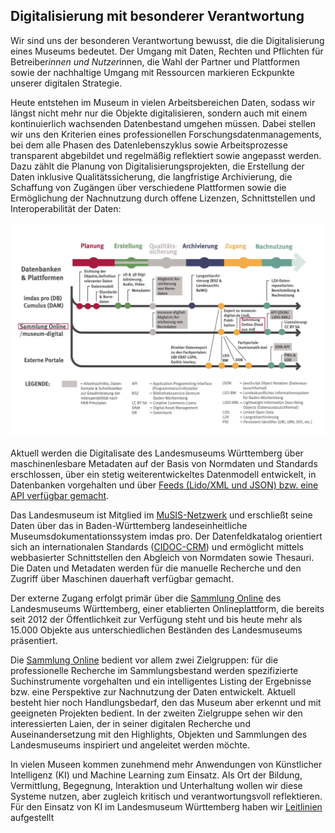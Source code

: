 ## Digitalisierung mit besonderer Verantwortung 

Wir sind uns der besonderen Verantwortung bewusst, die die Digitalisierung eines Museums bedeutet. Der Umgang mit Daten, Rechten und Pflichten für Betreiber*innen und Nutzer*innen, die Wahl der Partner und Plattformen sowie der nachhaltige Umgang mit Ressourcen markieren Eckpunkte unserer digitalen Strategie.

Heute entstehen im Museum in vielen Arbeitsbereichen Daten, sodass wir längst nicht mehr nur die Objekte digitalisieren, sondern auch mit einem kontinuierlich wachsenden Datenbestand umgehen müssen. Dabei stellen wir uns den Kriterien eines professionellen Forschungsdatenmanagements, bei dem alle Phasen des Datenlebenszyklus sowie Arbeitsprozesse transparent abgebildet und regelmäßig reflektiert sowie angepasst werden. Dazu zählt die Planung von Digitalisierungsprojekten, die Erstellung der Daten inklusive Qualitätssicherung, die langfristige Archivierung, die Schaffung von Zugängen über verschiedene Plattformen sowie die Ermöglichung der Nachnutzung durch offene Lizenzen, Schnittstellen und Interoperabilität der Daten:

![Datenmanagementplan des Landesmuseum Württemberg](https://github.com/LMWStuttgart/Digitale-Strategie/blob/main/ressources/Datenmodell_LMW_20220310.png)

Aktuell werden die Digitalisate des Landesmuseums Württemberg über maschinenlesbare Metadaten auf der Basis von Normdaten und Standards erschlossen, über ein stetig weiterentwickeltes Datenmodell entwickelt, in Datenbanken vorgehalten und über [Feeds (Lido/XML und JSON) bzw. eine API verfügbar gemacht](https://www.landesmuseum-stuttgart.de/sammlung/sammlung-online/).

Das Landesmuseum ist Mitglied im [MuSIS-Netzwerk](https://www.musis-service.de/) und erschließt seine Daten über das in Baden-Württemberg landeseinheitliche Museumsdokumentationssystem imdas pro. Der Datenfeldkatalog orientiert sich an internationalen Standards ([CIDOC-CRM](https://www.cidoc-crm.org/)) und ermöglicht mittels webbasierter Schnittstellen den Abgleich von Normdaten sowie Thesauri. Die Daten und Metadaten werden für die manuelle Recherche und den Zugriff über Maschinen dauerhaft verfügbar gemacht.

Der externe Zugang erfolgt primär über die [Sammlung Online](https://www.landesmuseum-stuttgart.de/sammlung/sammlung-online/) des Landesmuseums Württemberg, einer etablierten Onlineplattform, die bereits seit 2012 der Öffentlichkeit zur Verfügung steht und bis heute mehr als 15.000 Objekte aus unterschiedlichen Beständen des Landesmuseums präsentiert.

Die [Sammlung Online](https://www.landesmuseum-stuttgart.de/sammlung/sammlung-online/) bedient vor allem zwei Zielgruppen: für die professionelle Recherche im Sammlungsbestand werden spezifizierte Suchinstrumente vorgehalten und ein intelligentes Listing der Ergebnisse bzw. eine Perspektive zur Nachnutzung der Daten entwickelt. Aktuell besteht hier noch Handlungsbedarf, den das Museum aber erkennt und mit geeigneten Projekten bedient. In der zweiten Zielgruppe sehen wir den interessierten Laien, der in seiner digitalen Recherche und Auseinandersetzung mit den Highlights, Objekten und Sammlungen des Landesmuseums inspiriert und angeleitet werden möchte.

In vielen Museen kommen zunehmend mehr Anwendungen von Künstlicher Intelligenz (KI) und Machine Learning zum Einsatz. Als Ort der Bildung, Vermittlung, Begegnung, Interaktion und Unterhaltung wollen wir diese Systeme nutzen, aber zugleich kritisch und verantwortungsvoll reflektieren. Für den Einsatz von KI im Landesmuseum Württemberg haben wir [Leitlinien](https://github.com/LMWStuttgart/KI-Ethik) aufgestellt
